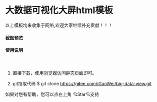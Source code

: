 # 大数据可视化大屏html模板

以上模板均来收集于网络,欢迎大家继续补充贡献！！！

#### 截图预览


#### 使用说明


<p style="padding:10px;"  width="90%">

1. 直接下载，使用浏览器访问静态页面即可。

2. git拉取代码 $ git clone https://gitee.com/iGaoWei/big-data-view.git

</p>



如果对您有帮助，您可以点右上角 💘Star💘支持

